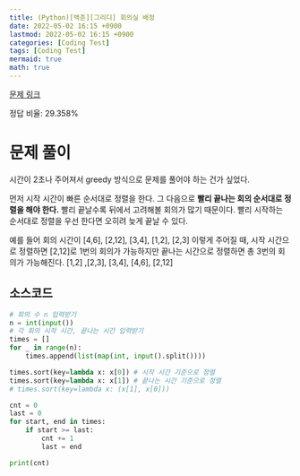 ```yaml
---
title: (Python)[백준][그리디] 회의실 배정
date: 2022-05-02 16:15 +0900
lastmod: 2022-05-02 16:15 +0900
categories: [Coding Test]
tags: [Coding Test]
mermaid: true
math: true
---
```


[문제 링크](https://www.acmicpc.net/problem/1931)

정답 비율: 29.358%
# 문제 풀이

시간이 2초나 주어져서 greedy 방식으로 문제를 풀어야 하는 건가 싶었다.

먼저 시작 시간이 빠른 순서대로 정렬을 한다. 그 다음으로 **빨리 끝나는 회의 순서대로 정렬을 해야 한다.** 빨리 끝날수록 뒤에서 고려해볼 회의가 많기 때문이다. 빨리 시작하는 순서대로 정렬을 우선 한다면 오히려 늦게 끝날 수 있다. 

예를 들어 회의 시간이 [4,6], [2,12], [3,4], [1,2], [2,3] 이렇게 주어질 때, 시작 시간으로 정렬하면 [2,12]로 1번의 회의가 가능하지만 끝나는 시간으로 정렬하면 총 3번의 회의가 가능해진다. [1,2] ,[2,3], [3,4], [4,6], [2,12]

## 소스코드

```python
# 회의 수 n 입력받기
n = int(input())
# 각 회의 시작 시간, 끝나는 시간 입력받기
times = []
for _ in range(n):
    times.append(list(map(int, input().split())))

times.sort(key=lambda x: x[0]) # 시작 시간 기준으로 정렬
times.sort(key=lambda x: x[1]) # 끝나는 시간 기준으로 정렬
# times.sort(key=lambda x: (x[1], x[0]))

cnt = 0
last = 0
for start, end in times:
    if start >= last:
        cnt += 1
        last = end

print(cnt)
```